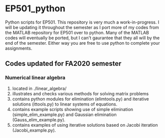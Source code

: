 # EP501_python

Python scripts for EP501.  This repository is very much a work-in-progress.  I will be updating it throughout the semester as I port more of my codes from the MATLAB repository for EP501 over to python.  Many of the MATLAB codes will eventually be ported, but I can't gaurantee that they all will by the end of the semester.  Either way you are free to use python to complete your assignments.  

## Codes updated for FA2020 semester

### Numerical linear algebra

1.  located in ./linear_algebra/
2.  illustrates and checks various methods for solving matrix problems
3.  contains python modules for elimination (elimtools.py) and iterative solutions (ittools.py) to linear systems of equations.
4.  contains example scripts showing use of simple elimination (simple\_elim\_example.py) and Gaussian elimination (Gauss\_elim\_example.py).  
5.  contains examples of using iterative solutions based on Jacobi iteration (Jacobi\_example.py).  
